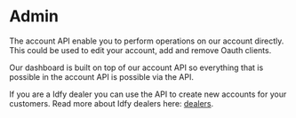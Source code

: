 # Admin

The account API enable you to perform operations on our account directly. This could be used to edit your account, add and remove Oauth clients.

Our dashboard is built on top of our account API so everything that is possible in the account API is possible via the API.

If you are a Idfy dealer you can use the API to create new accounts for your customers. Read more about Idfy dealers here: [dealers](/dealer/README.md).

